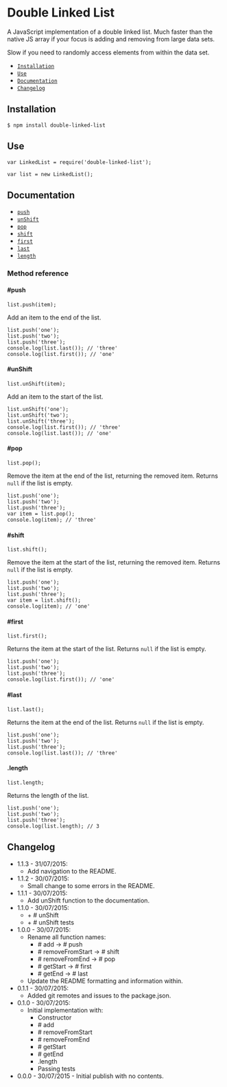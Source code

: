 Double Linked List
==================

A JavaScript implementation of a double linked list. Much faster than the native JS array if your focus is adding
and removing from large data sets. 

Slow if you need to randomly access elements from within the data set.

* [`Installation`](#installation)   
* [`Use`](#use)   
* [`Documentation`](#documentation)   
* [`Changelog`](#changelog)   

## Installation

    $ npm install double-linked-list
    
## Use

    var LinkedList = require('double-linked-list');
    
    var list = new LinkedList();
    
## Documentation
    
* [`push`](#push)   
* [`unShift`](#unshift)   
* [`pop`](#pop)   
* [`shift`](#shift)   
* [`first`](#first)   
* [`last`](#last)   
* [`length`](#length)   

### Method reference

#### \#push

    list.push(item);

Add an item to the end of the list.

    list.push('one');
    list.push('two');
    list.push('three');
    console.log(list.last()); // 'three'
    console.log(list.first()); // 'one'
    
#### \#unShift

    list.unShift(item);

Add an item to the start of the list.

    list.unShift('one');
    list.unShift('two');
    list.unShift('three');
    console.log(list.first()); // 'three'
    console.log(list.last()); // 'one'

#### \#pop

    list.pop();

Remove the item at the end of the list, returning the removed item.
Returns `null` if the list is empty.

    list.push('one');
    list.push('two');
    list.push('three');
    var item = list.pop();
    console.log(item); // 'three'
    
#### \#shift

    list.shift();

Remove the item at the start of the list, returning the removed item.
Returns `null` if the list is empty.

    list.push('one');
    list.push('two');
    list.push('three');
    var item = list.shift();
    console.log(item); // 'one'
    
#### \#first

    list.first();
    
Returns the item at the start of the list.
Returns `null` if the list is empty.

    list.push('one');
    list.push('two');
    list.push('three');
    console.log(list.first()); // 'one'
    
#### \#last

    list.last();
    
Returns the item at the end of the list.
Returns `null` if the list is empty.

    list.push('one');
    list.push('two');
    list.push('three');
    console.log(list.last()); // 'three'
    
#### .length

    list.length;
    
Returns the length of the list.

    list.push('one');
    list.push('two');
    list.push('three');
    console.log(list.length); // 3
    
    
## Changelog

* 1.1.3 - 31/07/2015:
    * Add navigation to the README.
* 1.1.2 - 30/07/2015:
    * Small change to some errors in the README.
* 1.1.1 - 30/07/2015:
    * Add unShift function to the documentation.
* 1.1.0 - 30/07/2015:
    * \+ \# unShift
    * \+ \# unShift tests
* 1.0.0 - 30/07/2015:
    * Rename all function names:
        * \# add -> \# push
        * \# removeFromStart -> \# shift
        * \# removeFromEnd -> \# pop
        * \# getStart -> \# first
        * \# getEnd -> \# last
    * Update the README formatting and information within.
* 0.1.1 - 30/07/2015:
    * Added git remotes and issues to the package.json.
* 0.1.0 - 30/07/2015:
    * Initial implementation with: 
        * Constructor
        * \# add
        * \# removeFromStart
        * \# removeFromEnd
        * \# getStart
        * \# getEnd
        * .length
        * Passing tests
* 0.0.0 - 30/07/2015 - Initial publish with no contents.
